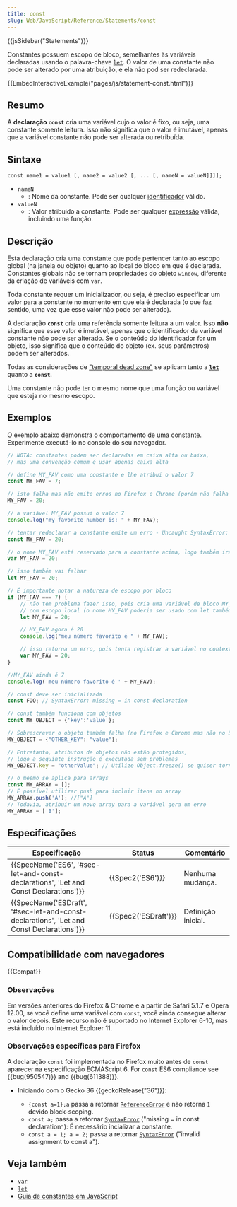 ```yaml
---
title: const
slug: Web/JavaScript/Reference/Statements/const
---
```

{{jsSidebar("Statements")}}

Constantes possuem escopo de bloco, semelhantes às variáveis declaradas usando o palavra-chave [`let`](/pt-BR/docs/Web/JavaScript/Reference/Statements/let). O valor de uma constante não pode ser alterado por uma atribuição, e ela não pod ser redeclarada.

{{EmbedInteractiveExample("pages/js/statement-const.html")}}

## Resumo

A **declaração `const`** cria uma variável cujo o valor é fixo, ou seja, uma constante somente leitura. Isso não significa que o valor é imutável, apenas que a variável constante não pode ser alterada ou retribuída.

## Sintaxe

```
const name1 = value1 [, name2 = value2 [, ... [, nameN = valueN]]]];
```

- `nameN`
  - : Nome da constante. Pode ser qualquer [identificador](/pt-BR/docs/Glossary/Identifier) válido.
- `valueN`
  - : Valor atribuido a constante. Pode ser qualquer [expressão](/pt-BR/docs/Web/JavaScript/Guide/Expressions_and_Operators#Expressions) válida, incluindo uma função.

## Descrição

Esta declaração cria uma constante que pode pertencer tanto ao escopo global (na janela ou objeto) quanto ao local do bloco em que é declarada. Constantes globais não se tornam propriedades do objeto `window`, diferente da criação de variáveis com `var`.

Toda constante requer um inicializador, ou seja, é preciso especificar um valor para a constante no momento em que ela é declarada (o que faz sentido, uma vez que esse valor não pode ser alterado).

A declaração **`const`** cria uma referência somente leitura a um valor. Isso **não** significa que esse valor é imutável, apenas que o identificador da variável constante não pode ser alterado. Se o conteúdo do identificador for um objeto, isso significa que o conteúdo do objeto (ex. seus parâmetros) podem ser alterados.

Todas as considerações de ["temporal dead zone"](/pt-BR/docs/Web/JavaScript/Reference/Statements/let#Temporal_dead_zone_and_errors_with_let) se aplicam tanto a **[`let`](/pt-BR/docs/Web/JavaScript/Reference/Statements/let)** quanto a **`const`**.

Uma constante não pode ter o mesmo nome que uma função ou variável que esteja no mesmo escopo.

## Exemplos

O exemplo abaixo demonstra o comportamento de uma constante. Experimente executá-lo no console do seu navegador.

```js
// NOTA: constantes podem ser declaradas em caixa alta ou baixa,
// mas uma convenção comum é usar apenas caixa alta

// define MY_FAV como uma constante e lhe atribui o valor 7
const MY_FAV = 7;

// isto falha mas não emite erros no Firefox e Chrome (porém não falha no Safari)
MY_FAV = 20;

// a variável MY_FAV possui o valor 7
console.log("my favorite number is: " + MY_FAV);

// tentar redeclarar a constante emite um erro - Uncaught SyntaxError: Identifier 'MY_FAV' has already been declared
const MY_FAV = 20;

// o nome MY_FAV está reservado para a constante acima, logo também irá falhar
var MY_FAV = 20;

// isso também vai falhar
let MY_FAV = 20;

// É importante notar a natureza de escopo por bloco
if (MY_FAV === 7) {
    // não tem problema fazer isso, pois cria uma variável de bloco MY_FAV
    // com escopo local (o nome MY_FAV poderia ser usado com let também)
    let MY_FAV = 20;

    // MY_FAV agora é 20
    console.log("meu número favorito é " + MY_FAV);

    // isso retorna um erro, pois tenta registrar a variável no contexto global
    var MY_FAV = 20;
}

//MY_FAV ainda é 7
console.log('meu número favorito é ' + MY_FAV);

// const deve ser inicializada
const FOO; // SyntaxError: missing = in const declaration

// const também funciona com objetos
const MY_OBJECT = {'key':'value'};

// Sobrescrever o objeto também falha (no Firefox e Chrome mas não no Safari) - Uncaught TypeError: Assignment to constant variable.
MY_OBJECT = {"OTHER_KEY": "value"};

// Entretanto, atributos de objetos não estão protegidos,
// logo a seguinte instrução é executada sem problemas
MY_OBJECT.key = "otherValue"; // Utilize Object.freeze() se quiser tornar um objeto imutável

// o mesmo se aplica para arrays
const MY_ARRAY = [];
// É possível utilizar push para incluir itens no array
MY_ARRAY.push('A'); //["A"]
// Todavia, atribuir um novo array para a variável gera um erro
MY_ARRAY = ['B'];
```

## Especificações

| Especificação                                                                                                        | Status                       | Comentário         |
| -------------------------------------------------------------------------------------------------------------------- | ---------------------------- | ------------------ |
| {{SpecName('ES6', '#sec-let-and-const-declarations', 'Let and Const Declarations')}}     | {{Spec2('ES6')}}         | Nenhuma mudança.   |
| {{SpecName('ESDraft', '#sec-let-and-const-declarations', 'Let and Const Declarations')}} | {{Spec2('ESDraft')}} | Definição inicial. |

## Compatibilidade com navegadores

{{Compat}}

### Observações

Em versões anteriores do Firefox & Chrome e a partir de Safari 5.1.7 e Opera 12.00, se você define uma variável com `const`, você ainda consegue alterar o valor depois. Este recurso não é suportado no Internet Explorer 6-10, mas está incluído no Internet Explorer 11.

### Observações específicas para Firefox

A declaração `const` foi implementada no Firefox muito antes de `const` aparecer na especificação ECMAScript 6. For `const` ES6 compliance see {{bug(950547)}} and {{bug(611388)}}.

- Iniciando com o Gecko 36 {{geckoRelease("36")}}:

  - `{const a=1};a` passa a retornar [`ReferenceError`](/pt-BR/docs/Web/JavaScript/Reference/Global_Objects/ReferenceError) e não retorna `1` devido block-scoping.
  - `const a;` passa a retornar [`SyntaxError`](/pt-BR/docs/Web/JavaScript/Reference/Global_Objects/SyntaxError) ("missing = in const declaration`"`): É necessário incializar a constante.
  - `const a = 1; a = 2;` passa a retornar [`SyntaxError`](/pt-BR/docs/Web/JavaScript/Reference/Global_Objects/SyntaxError) ("invalid assignment to const a").

## Veja também

- [`var`](/pt-BR/docs/Web/JavaScript/Reference/Statements/var)
- [`let`](/pt-BR/docs/Web/JavaScript/Reference/Statements/let)
- [Guia de constantes em JavaScript](/pt-BR/docs/Web/JavaScript/Guide/Values,_variables,_and_literals#Constants)
